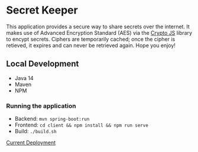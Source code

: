 # Secret Keeper

This application provides a secure way to share secrets over the internet. It makes use of Advanced Encryption Standard (AES) via the [Crypto JS](https://github.com/brix/crypto-js) library to encypt secrets. Ciphers are temporarily cached; once the cipher is retieved, it expires and can never be retrieved again. Hope you enjoy!

## Local Development

- Java 14
- Maven
- NPM

### Running the application

- Backend: `mvn spring-boot:run`
- Frontend: `cd client && npm install && npm run serve`
- Build: `./build.sh`

[Current Deployment](https://vangos-secret-keeper.herokuapp.com)
